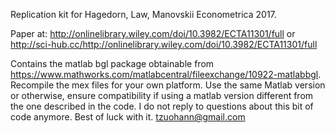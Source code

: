 Replication kit for Hagedorn, Law, Manovskii Econometrica 2017.

Paper at: http://onlinelibrary.wiley.com/doi/10.3982/ECTA11301/full
or 
http://sci-hub.cc/http://onlinelibrary.wiley.com/doi/10.3982/ECTA11301/full

Contains the matlab bgl package obtainable from https://www.mathworks.com/matlabcentral/fileexchange/10922-matlabbgl.
Recompile the mex files for your own platform.
Use the same Matlab version or otherwise, ensure compatibility if using a matlab version different from the one described in the code.
I do not reply to questions about this bit of code anymore. Best of luck with it.
tzuohann@gmail.com
